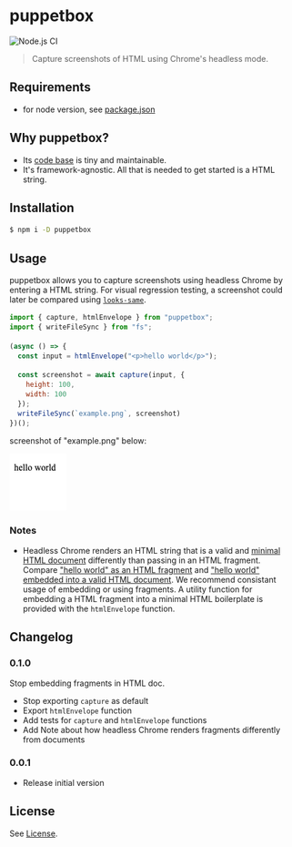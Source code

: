 # puppetbox

![Node.js CI](https://github.com/TimDaub/puppetbox/workflows/Node.js%20CI/badge.svg)

> Capture screenshots of HTML using Chrome's headless mode.

## Requirements

- for node version, see [package.json](./package.json)

## Why puppetbox?

- Its [code base](https://raw.github.com/TimDaub/puppetbox/main/src) is tiny and maintainable.
- It's framework-agnostic. All that is needed to get started is a HTML string.

## Installation

```bash
$ npm i -D puppetbox
```

## Usage

puppetbox allows you to capture screenshots using headless Chrome by entering a
HTML string. For visual regression testing, a screenshot could later be
compared using [`looks-same`](https://github.com/gemini-testing/looks-same).

```js
import { capture, htmlEnvelope } from "puppetbox";
import { writeFileSync } from "fs";

(async () => {
  const input = htmlEnvelope("<p>hello world</p>");

  const screenshot = await capture(input, {
    height: 100,
    width: 100
  });
  writeFileSync(`example.png`, screenshot)
})();
```

screenshot of "example.png" below:

![example.png](./example.png)

### Notes

- Headless Chrome renders an HTML string that is a valid and [minimal HTML
  document](https://github.com/TimDaub/mynimal-html5-boilerplate#%CE%BCnimal-html5-boilerplate)
  differently than passing in an HTML fragment. Compare ["hello world" as an
  HTML fragment](./assets/without_html_env.png) and ["hello world" embedded
  into a valid HTML document](./assets/with_html_env.png). We recommend consistant usage of
  embedding or using fragments. A utility function for embedding a HTML fragment into
  a minimal HTML boilerplate is provided with the `htmlEnvelope` function.

## Changelog

### 0.1.0

Stop embedding fragments in HTML doc. 

- Stop exporting `capture` as default
- Export `htmlEnvelope` function
- Add tests for `capture` and `htmlEnvelope` functions
- Add Note about how headless Chrome renders fragments differently from
  documents

### 0.0.1

- Release initial version

## License

See [License](./LICENSE).
